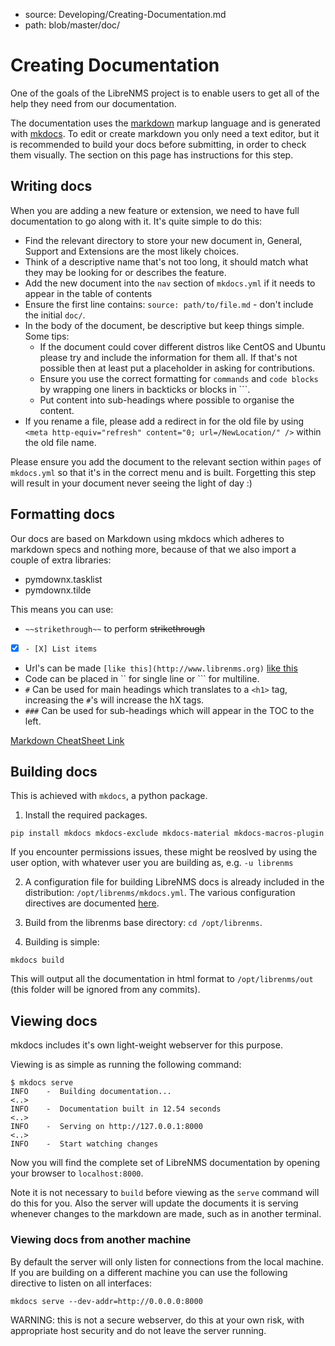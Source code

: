 - source: Developing/Creating-Documentation.md
- path: blob/master/doc/

# Creating Documentation

One of the goals of the LibreNMS project is to enable users to get all of the
help they need from our documentation.

The documentation uses the [markdown](https://en.wikipedia.org/wiki/Markdown)
markup language and is generated with [mkdocs](https://www.mkdocs.org/). To edit
or create markdown you only need a text editor, but it is recommended to build
your docs before submitting, in order to check them visually. The section on
this page has instructions for this step.

## Writing docs

When you are adding a new feature or extension, we need to have full
documentation to go along with it. It's quite simple to do this:

- Find the relevant directory to store your new document in, General, Support
  and Extensions are the most likely choices.
- Think of a descriptive name that's not too long, it should match what they may
  be looking for or describes the feature.
- Add the new document into the `nav` section of `mkdocs.yml` if it needs to
  appear in the table of contents
- Ensure the first line contains: `source: path/to/file.md` - don't include the
  initial `doc/`.
- In the body of the document, be descriptive but keep things simple. Some tips:
  - If the document could cover different distros like CentOS and Ubuntu please
    try and include the information for them all. If that's not possible then at
least put a placeholder in asking for contributions.
  - Ensure you use the correct formatting for `commands` and `code blocks` by
    wrapping one liners in backticks or blocks in ```.
  - Put content into sub-headings where possible to organise the content.
- If you rename a file, please add a redirect in for the old file by using
  `<meta http-equiv="refresh" content="0; url=/NewLocation/" />` within the old
file name.

Please ensure you add the document to the relevant section within `pages` of
`mkdocs.yml` so that it's in the correct menu and is built.  Forgetting this
step will result in your document never seeing the light of day :)

## Formatting docs

Our docs are based on Markdown using mkdocs which adheres to markdown specs and
nothing more, because of that we also import a couple of extra libraries:

- pymdownx.tasklist
- pymdownx.tilde

This means you can use:

- `~~strikethrough~~` to perform ~~strikethrough~~
- [X] `- [X] List items`
- Url's can be made `[like this](http://www.librenms.org)` [like this](http://www.librenms.org)
- Code can be placed in \`\` for single line or \`\`\` for multiline.
- `#` Can be used for main headings which translates to a `<h1>` tag,
  increasing the `#`'s will increase the hX tags.
- `###` Can be used for sub-headings which will appear in the TOC to the left.

[Markdown CheatSheet Link](https://github.com/adam-p/markdown-here/wiki/Markdown-Cheatsheet)


## Building docs

This is achieved with `mkdocs`, a python package. 

1. Install the required packages. 

```
pip install mkdocs mkdocs-exclude mkdocs-material mkdocs-macros-plugin
``` 
If you encounter permissions issues, these might be reoslved by using the
user option, with whatever user you are building as, e.g. `-u librenms`

2. A configuration file for building LibreNMS docs is already included in the
distribution: `/opt/librenms/mkdocs.yml`. The various configuration
directives are documented
[here](https://www.mkdocs.org/user-guide/configuration/).

3. Build from the librenms base directory: `cd /opt/librenms`.

4. Building is simple:

```
mkdocs build
```

This will output all the documentation in html format to `/opt/librenms/out`
(this folder will be ignored from any commits).


## Viewing docs

mkdocs includes it's own light-weight webserver for this purpose. 

Viewing is as simple as running the following command: 

```
$ mkdocs serve
INFO    -  Building documentation...
<..>
INFO    -  Documentation built in 12.54 seconds
<..>
INFO    -  Serving on http://127.0.0.1:8000
<..>
INFO    -  Start watching changes
``` 

Now you will find the complete set of LibreNMS documentation by opening your
browser to `localhost:8000`.

Note it is not necessary to `build` before viewing as the `serve` command
will do this for you. Also the server will update the documents it is serving
whenever changes to the markdown are made, such as in another terminal.

### Viewing docs from another machine

By default the server will only listen for connections from the local machine.
If you are building on a different machine you can use the following directive
to listen on all interfaces:

```
mkdocs serve --dev-addr=http://0.0.0.0:8000
```

WARNING: this is not a secure webserver, do this at your own risk, with
appropriate host security and do not leave the server running.

